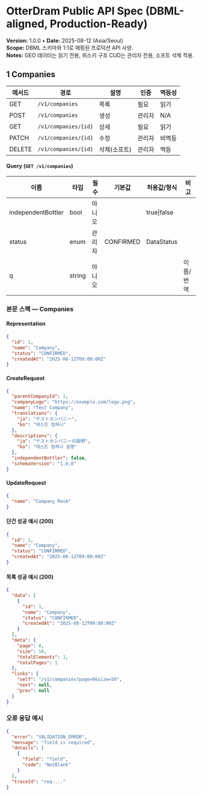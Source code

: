 # OtterDram Public API Spec (DBML-aligned, Production-Ready)
**Version:** 1.0.0 • **Date:** 2025-08-12 (Asia/Seoul)  
**Scope:** DBML 스키마와 1:1로 매핑된 프로덕션 API 사양.  
**Notes:** GEO 데이터는 읽기 전용, 위스키 구조 CUD는 관리자 전용, 소프트 삭제 적용.

## 1 Companies

| 메서드 | 경로 | 설명 | 인증 | 멱등성 |
|---|---|---|---|---|
| GET | `/v1/companies` | 목록 | 필요 | 읽기 |
| POST | `/v1/companies` | 생성 | 관리자 | N/A |
| GET | `/v1/companies/{id}` | 상세 | 필요 | 읽기 |
| PATCH | `/v1/companies/{id}` | 수정 | 관리자 | 비멱등 |
| DELETE | `/v1/companies/{id}` | 삭제(소프트) | 관리자 | 멱등 |

#### Query (`GET /v1/companies`)
| 이름 | 타입 | 필수 | 기본값 | 허용값/형식 | 비고 |
|---|---|---|---|---|---|
| independentBottler | bool | 아니오 |  | true\|false |  |
| status | enum | 관리자 | CONFIRMED | DataStatus |
| q | string | 아니오 |  |  | 이름/번역 |


### 본문 스펙 — Companies
#### Representation
```json
{
  "id": 1,
  "name": "Company",
  "status": "CONFIRMED",
  "createdAt": "2025-08-12T09:00:00Z"
}
```
#### CreateRequest
```json
{
  "parentCompanyId": 1,
  "companyLogo": "https://example.com/logo.png",
  "name": "Test Company",
  "translations": {
    "ja": "テストカンパニー",
    "ko": "테스트 컴퍼니"
  },
  "descriptions": {
    "ja": "テストカンパニーの説明",
    "ko": "테스트 컴퍼니 설명"
  },
  "independentBottler": false,
  "schemaVersion": "1.0.0"
}
```
#### UpdateRequest
```json
{
  "name": "Company RevA"
}
```
#### 단건 성공 예시 (200)
```json
{
  "id": 1,
  "name": "Company",
  "status": "CONFIRMED",
  "createdAt": "2025-08-12T09:00:00Z"
}
```
#### 목록 성공 예시 (200)
```json
{
  "data": [
    {
      "id": 1,
      "name": "Company",
      "status": "CONFIRMED",
      "createdAt": "2025-08-12T09:00:00Z"
    }
  ],
  "meta": {
    "page": 0,
    "size": 50,
    "totalElements": 1,
    "totalPages": 1
  },
  "links": {
    "self": "/v1/companies?page=0&size=50",
    "next": null,
    "prev": null
  }
}
```
### 오류 응답 예시
```json
{
  "error": "VALIDATION_ERROR",
  "message": "field is required",
  "details": [
    {
      "field": "field",
      "code": "NotBlank"
    }
  ],
  "traceId": "req-..."
}
```